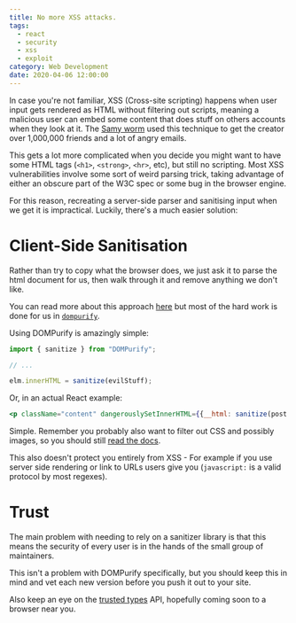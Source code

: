 ```yaml
---
title: No more XSS attacks.
tags:
  - react
  - security
  - xss
  - exploit
category: Web Development
date: 2020-04-06 12:00:00
---
```


In case you're not familiar, XSS (Cross-site scripting) happens when user input gets rendered as HTML without filtering out scripts, meaning a malicious user can embed some content that does stuff on others accounts when they look at it. The [Samy worm](https://www.vice.com/en_us/article/wnjwb4/the-myspace-worm-that-changed-the-internet-forever) used this technique to get the creator over 1,000,000 friends and a lot of angry emails.

This gets a lot more complicated when you decide you might want to have some HTML tags (`<h1>`, `<strong>`, `<hr>`, etc), but still no scripting. 
Most XSS vulnerabilities involve some sort of weird parsing trick, taking advantage of either an obscure part of the W3C spec or some bug in the browser engine.

For this reason, recreating a server-side parser and sanitising input when we get it is impractical. Luckily, there's a much easier solution:

# Client-Side Sanitisation

Rather than try to copy what the browser does, we just ask it to parse the html document for us, then walk through it and remove anything we don't like.

You can read more about this approach [here](https://developer.mozilla.org/en-US/docs/Web/API/Document_object_model/How_to_create_a_DOM_tree) but most of the hard work is done for us in [`dompurify`](https://github.com/cure53/DOMPurify).

Using DOMPurify is amazingly simple:

``` js
import { sanitize } from "DOMPurify";

// ...

elm.innerHTML = sanitize(evilStuff);
```

Or, in an actual React example:

```jsx
<p className="content" dangerouslySetInnerHTML={{__html: sanitize(post.content)}}></p>
```

Simple. Remember you probably also want to filter out CSS and possibly images, so you should still [read the docs](https://github.com/cure53/DOMPurify). 

This also doesn't protect you entirely from XSS - For example if you use server side rendering or link to URLs users give you (`javascript:` is a valid protocol by most regexes).

# Trust

The main problem with needing to rely on a sanitizer library is that this means the security of every user is in the hands of the small group of maintainers.

This isn't a problem with DOMPurify specifically, but you should keep this in mind and vet each new version before you push it out to your site.

Also keep an eye on the [trusted types](https://web.dev/trusted-types/) API, hopefully coming soon to a browser near you.